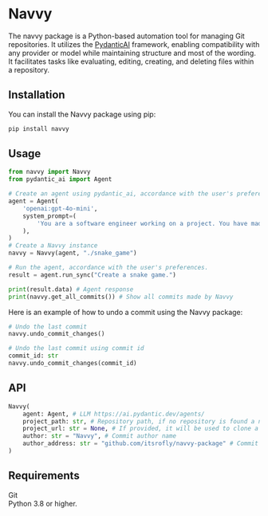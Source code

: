# Navvy

The navvy package is a Python-based automation tool for managing Git repositories. It utilizes the [PydanticAI](https://ai.pydantic.dev/) framework, enabling compatibility with any provider or model while maintaining structure and most of the wording. It facilitates tasks like evaluating, editing, creating, and deleting files within a repository.

## Installation

You can install the Navvy package using pip:

```sh
pip install navvy
```

## Usage

```python
from navvy import Navvy
from pydantic_ai import Agent

# Create an agent using pydantic_ai, accordance with the user's preferences.
agent = Agent(  
    'openai:gpt-4o-mini',
    system_prompt=(
        'You are a software engineer working on a project. You have made some changes to the codebase and committed them. '
    ),
)
# Create a Navvy instance
navvy = Navvy(agent, "./snake_game")

# Run the agent, accordance with the user's preferences.
result = agent.run_sync("Create a snake game.")

print(result.data) # Agent response
print(navvy.get_all_commits()) # Show all commits made by Navvy
```

Here is an example of how to undo a commit using the Navvy package:

```python
# Undo the last commit
navvy.undo_commit_changes()

# Undo the last commit using commit id
commit_id: str
navvy.undo_commit_changes(commit_id)
```

## API 
```python
Navvy(
    agent: Agent, # LLM https://ai.pydantic.dev/agents/
    project_path: str, # Repository path, if no repository is found a new one will be created.
    project_url: str = None, # If provided, it will be used to clone a repository from the URL to the specified project_path.
    author: str = "Navvy", # Commit author name
    author_address: str = "github.com/itsrofly/navvy-package" # Commit author address
)
```

## Requirements

Git            
Python 3.8 or higher.